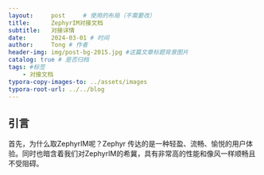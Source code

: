 ```yaml
---
layout:     post     # 使用的布局（不需要改）
title:      ZephyrIM对接文档
subtitle:   对接详情
date:       2024-03-01 # 时间
author:     Tong # 作者
header-img: img/post-bg-2015.jpg #这篇文章标题背景图片
catalog: true # 是否归档
tags: #标签
    - 对接文档
typora-copy-images-to: ../assets/images
typora-root-url: ../../blog
---
```


## 引言

首先，为什么取ZephyrIM呢？Zephyr 传达的是一种轻盈、流畅、愉悦的用户体验。同时也暗含着我们对ZephyrIM的希冀，具有非常高的性能和像风一样顺畅且不受阻碍。



